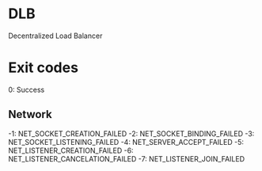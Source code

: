 # DLB
Decentralized Load Balancer

# Exit codes
0: Success

## Network
-1: NET_SOCKET_CREATION_FAILED
-2: NET_SOCKET_BINDING_FAILED
-3: NET_SOCKET_LISTENING_FAILED
-4: NET_SERVER_ACCEPT_FAILED
-5: NET_LISTENER_CREATION_FAILED
-6: NET_LISTENER_CANCELATION_FAILED
-7: NET_LISTENER_JOIN_FAILED
